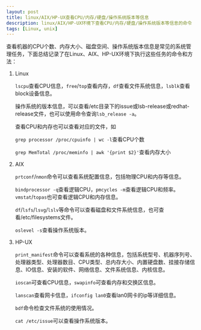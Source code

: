 ```yaml
---
layout: post
title: linux/AIX/HP-UX查看CPU/内存/硬盘/操作系统版本等信息
description: linux/AIX/HP-UX环境下查看CPU/内存/硬盘/操作系统版本等信息的命令
tags: [Linux, unix]
---
```


查看机器的CPU个数、内存大小、磁盘空间、操作系统版本信息是常见的系统管理任务，下面总结记录了在Linux、AIX、HP-UX环境下执行这些任务的命令和方法：

<!--more-->

1. Linux

    `lscpu`查看CPU信息，`free`/`top`查看内存，`df`查看文件系统信息，`lsblk`查看block设备信息。
    
    操作系统的版本信息，可以查看/etc目录下的issue或lsb-release或redhat-release文件，也可以使用命令查询`lsb_release -a`。

    查看CPU和内存也可以查看对应的文件，如
    
    `grep processor /proc/cpuinfo | wc -l`查看CPU个数

    `grep MemTotal /proc/meminfo | awk '{print $2}'`查看内存大小

2. AIX

    `prtconf`/`nmon`命令可以查看系统配置信息，包括物理CPU和内存等信息。
    
    `bindprocessor -q`查看逻辑CPU，`pmcycles -m`查看逻辑CPU和频率。`vmstat`/`topas`也可查看逻辑CPU和内存信息。
    
    `df`/`lsfs`/`lsvg`/`lslv`等命令可以查看磁盘和文件系统信息，也可查看/etc/filesystems文件。
    
    `oslevel -s`查看操作系统版本。

3. HP-UX

    `print_manifest`命令可以查看系统的各种信息，包括系统型号、机器序列号、处理器类型、处理器数目、CPU类型、总内存大小、内置硬盘数、挂接存储信息、IO信息、安装的软件、网络信息、文件系统信息、内核信息。
    
    `ioscan`可查看CPU信息，`swapinfo`可查看内存和交换区信息。
    
    `lanscan`查看网卡信息，`ifconfig lan0`查看lan0网卡的ip等详细信息。
    
    `bdf`命令检查文件系统的使用情况。
    
    `cat /etc/issue`可以查看操作系统版本。
